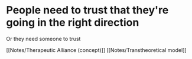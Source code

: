 # People need to trust that they're going in the right direction

Or they need someone to trust

[[Notes/Therapeutic Alliance (concept)]]
[[Notes/Transtheoretical model]]